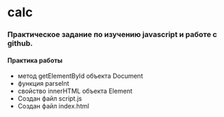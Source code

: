 # calc
### Практическое задание по изучению javascript и работе с github.
#### Практика работы

* метод getElementById объекта Document
* функция parseInt
* свойство innerHTML объекта Element
* Создан файл script.js
* Создан файл index.html